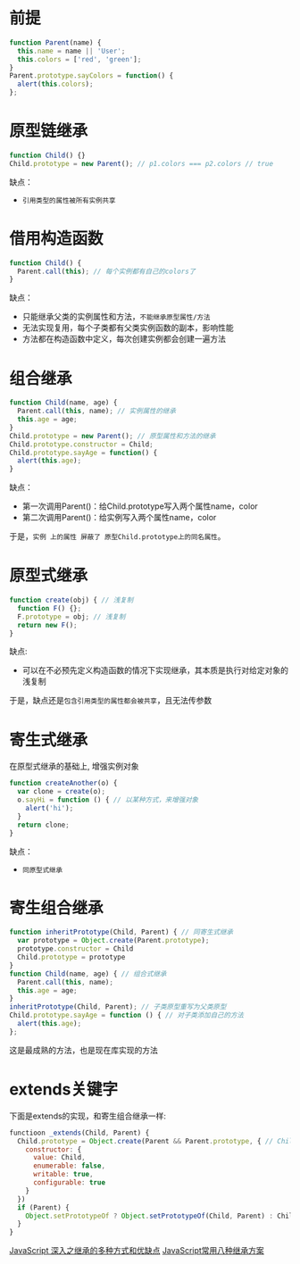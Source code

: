 # 前提

```javascript
function Parent(name) {
  this.name = name || 'User';
  this.colors = ['red', 'green'];
}
Parent.prototype.sayColors = function() {
  alert(this.colors);
};
```

# 原型链继承

```javascript
function Child() {}
Child.prototype = new Parent(); // p1.colors === p2.colors // true
```

缺点：

- `引用类型的属性被所有实例共享`

# 借用构造函数

```javascript
function Child() {
  Parent.call(this); // 每个实例都有自己的colors了
}
```

缺点：

- 只能继承父类的实例属性和方法，`不能继承原型属性/方法`
- 无法实现复用，每个子类都有父类实例函数的副本，影响性能
- 方法都在构造函数中定义，每次创建实例都会创建一遍方法

# 组合继承

```javascript
function Child(name, age) {
  Parent.call(this, name); // 实例属性的继承
  this.age = age;
}
Child.prototype = new Parent(); // 原型属性和方法的继承
Child.prototype.constructor = Child;
Child.prototype.sayAge = function() {
  alert(this.age);
}
```

缺点：

- 第一次调用Parent()：给Child.prototype写入两个属性name，color
- 第二次调用Parent()：给实例写入两个属性name，color

于是，`实例 上的属性 屏蔽了 原型Child.prototype上的同名属性`。

# 原型式继承

```javascript
function create(obj) { // 浅复制
  function F() {};
  F.prototype = obj; // 浅复制
  return new F();  
}
```
缺点: 

- 可以在不必预先定义构造函数的情况下实现继承，其本质是执行对给定对象的浅复制

于是，缺点还是`包含引用类型的属性都会被共享`，且无法传参数

# 寄生式继承

在原型式继承的基础上, 增强实例对象

```javascript
function createAnother(o) {
  var clone = create(o);
  o.sayHi = function () { // 以某种方式，来增强对象
    alert('hi');
  }
  return clone;
}
```
缺点：

- `同原型式继承`

# 寄生组合继承

```javascript
function inheritPrototype(Child, Parent) { // 同寄生式继承
  var prototype = Object.create(Parent.prototype);
  prototype.constructor = Child
  Child.prototype = prototype
}
function Child(name, age) { // 组合式继承
  Parent.call(this, name);
  this.age = age;
}
inheritPrototype(Child, Parent); // 子类原型重写为父类原型
Child.prototype.sayAge = function () { // 对子类添加自己的方法
  alert(this.age);
};

```

这是最成熟的方法，也是现在库实现的方法

# extends关键字

下面是extends的实现，和寄生组合继承一样:

```javascript
functioon _extends(Child, Parent) {
  Child.prototype = Object.create(Parent && Parent.prototype, { // Child.prototype.__proto__= Parent.prototype;
    constructor: {
      value: Child,
      enumerable: false,
      writable: true,
      configurable: true
    }
  })
  if (Parent) {
    Object.setPrototypeOf ? Object.setPrototypeOf(Child, Parent) : Child.__prototype__ = Parent
  }
}

```



[JavaScript 深入之继承的多种方式和优缺点](https://github.com/mqyqingfeng/Blog/issues/16)
[JavaScript常用八种继承方案](https://juejin.im/post/5bcb2e295188255c55472db0#comment)

